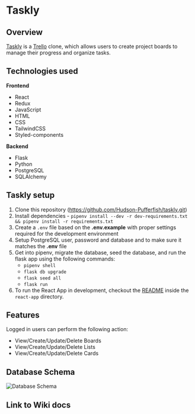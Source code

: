 # Taskly

## Overview

[Taskly](https://taskly.onrender.com/) is a [Trello](https://trello.com/) clone, which allows users to create project boards to manage their progress and organize tasks.

## Technologies used

**Frontend**

- React
- Redux
- JavaScript
- HTML
- CSS
- TailwindCSS
- Styled-components

**Backend**

- Flask
- Python
- PostgreSQL
- SQLAlchemy

## Taskly setup

1. Clone this repository (https://github.com/Hudson-Pufferfish/taskly.git)
2. Install dependencies - `pipenv install --dev -r dev-requirements.txt && pipenv install -r requirements.txt`
3. Create a `.env` file based on the **.env.example** with proper settings required for the development environment
4. Setup PostgreSQL user, password and database and to make sure it matches the **.env** file
5. Get into pipenv, migrate the database, seed the database, and run the flask app using the following commands:
   - `pipenv shell`
   - `flask db upgrade`
   - `flask seed all`
   - `flask run`
6. To run the React App in development, checkout the [README](./react-app/README.md) inside the `react-app` directory.

## Features

Logged in users can perform the following action:

- View/Create/Update/Delete Boards
- View/Create/Update/Delete Lists
- View/Create/Update/Delete Cards

## Database Schema

![Database Schema](https://user-images.githubusercontent.com/96578906/206539385-11a8c243-83a9-4d0c-93cb-e510d8393f61.png)

## Link to Wiki docs
